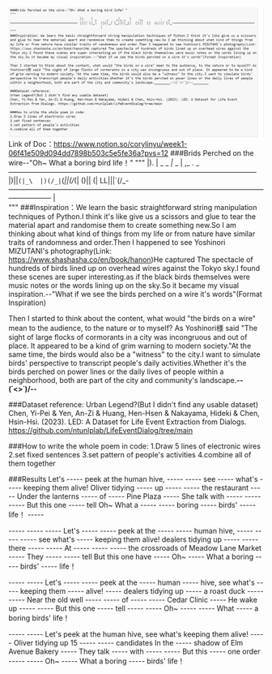 ![INTRODUCTION](https://github.com/CoryLee1/RWET-Week1-Cory/blob/main/img/Intro.png)
Link of Doc：https://www.notion.so/corylinyu/week1-06f41e509d094dd7898b503c5e5fe36a?pvs=12
###Brids Perched on the wire--"Oh~ What a boring bird life！"
"""
                                    |).   | _     _    _|_ _  |    ,_         .   _ 
——————————————————————————————————— |)||`(|_\  |)(/_|`(_||(/_(|  ()||  (|  LL|||`(/_-——————————————————————————————————————————
                                               |                                    
"""
###Inspiration：We learn the basic straightforward string manipulation techniques of Python.I think it's like give us a scissors
and glue to tear the material apart and randomise them to create something new.So I am thinking about what kind of things from my life or from nature have similar traits of randomness and order.Then I happened to see Yoshinori MIZUTANI's photography(Link:
https://www.shashasha.co/en/book/hanon)He captured The spectacle of hundreds of birds lined up on overhead wires against the Tokyo sky.I found these scenes are super interesting.as if the black birds themselves were music notes or the words lining up on the sky.So it became my visual inspiration.--"What if we see the birds perched on a wire it's words"(Format Inspiration)

Then I started to think about the content, what would "the birds on a wire" mean to the audience, to the nature or to myself? As Yoshinori様 said "The sight of large flocks of cormorants in a city was incongruous and out of place. It appeared to be a kind of grim warning to modern society."At the same time, the birds would also be a "witness" to the city.I want to simulate birds' perspective to transcript people's daily activities.Whether it's the birds perched on power lines or the daily lives of people within a neighborhood, both are part of the city and community's landscape.________--\(˙<>˙)/--________

###Dataset reference:
Urban Legend?(But I didn't find any usable dataset)
Chen, Yi-Pei & Yen, An-Zi & Huang, Hen-Hsen & Nakayama, Hideki & Chen, Hsin-Hsi. (2023). LED: A Dataset for Life Event Extraction from Dialogs. https://github.com/ntunlplab/LifeEventDialog/tree/main 

###How to write the whole poem in code:
1.Draw 5 lines of electronic wires
2.set fixed sentences
3.set pattern of people's activities
4.combine all of them together

###Results
Let's ----- peek at the human hive, ----- ----- see ----- what's ----- keeping them alive!
Oliver tidying ----- up ----- ----- the restaurant -----
Under the lanterns ----- of ----- Pine Plaza -----
She talk with ----- ----- -----
But this one ----- tell
Oh~ What a ----- ----- boring ----- birds' ----- life！ -----

----- ----- ----- Let's ----- ----- peek at the ----- ----- human hive, ----- ----- ----- see what's ----- keeping them alive!
dealers tidying up ----- ----- there ----- -----
At ----- ----- ----- the crossroads of Meadow Lane Market -----
They ----- ----- tell
But this one have -----
Oh~ ----- What a boring ----- birds' ----- life！

----- ----- Let's ----- ----- peek at the ----- human ----- hive, see what's ----- keeping them ----- alive! -----
dealers tidying up ----- a roast duck -----
----- Near the old well ----- ----- of ----- ----- Cedar Clinic -----
He wake up ----- -----
But this one ----- tell -----
----- Oh~ ----- ----- What ----- a boring birds' life！

----- ----- Let's peek at the human hive, see what's keeping them alive!
----- Oliver tidying up 15 ----- ----- candidates
In the ----- shadow of Elm Avenue Bakery
----- They talk ----- with
----- ----- But this ----- one order
----- ----- Oh~ ----- What a boring ----- birds' life！
